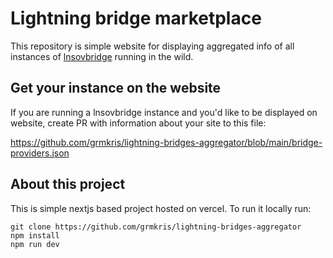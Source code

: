 # Lightning bridge marketplace

This repository is simple website for displaying aggregated info of all instances of [lnsovbridge](https://github.com/pseudozach/lnsovbridge) running in the wild.

## Get your instance on the website

If you are running a lnsovbridge instance and you'd like to be displayed on website, create PR with information about your site to this file:

https://github.com/grmkris/lightning-bridges-aggregator/blob/main/bridge-providers.json  

## About this project
This is simple nextjs based project hosted on vercel. To run it locally run:
```
git clone https://github.com/grmkris/lightning-bridges-aggregator
npm install
npm run dev
```